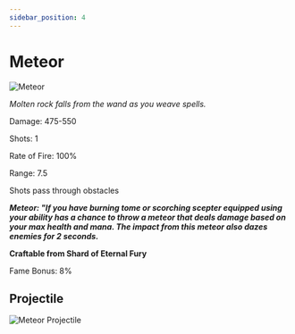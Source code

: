 ```yaml
---
sidebar_position: 4
---
```


# Meteor

![Meteor](https://vwiki.valorserver.com/api/item/picture/meteor)

<i>Molten rock falls from the wand as you weave spells.</i>

Damage: 475-550

Shots: 1

Rate of Fire: 100%

Range: 7.5

Shots pass through obstacles

***Meteor: "If you have burning tome or scorching scepter equipped using your ability has a chance to throw a meteor that deals damage based on your max health and mana. The impact from this meteor also dazes enemies for 2 seconds.***

**Craftable from Shard of Eternal Fury**

Fame Bonus: 8%

## Projectile

![Meteor Projectile](https://cdn.discordapp.com/attachments/953134990428868629/997619544862490654/meteor.gif)
